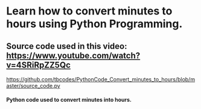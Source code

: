 # Learn how to convert minutes to hours using Python Programming.
## Source code used in this video: https://www.youtube.com/watch?v=4SRiRpZZ5Qc

https://github.com/tbcodes/PythonCode_Convert_minutes_to_hours/blob/master/source_code.py

#### Python code used to convert minutes into hours. 













